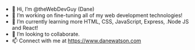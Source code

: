 - 👋 Hi, I’m @theWebDevGuy (Dane)
- 👀 I’m working on fine-tuning all of my web development technologies!
- 🌱 I’m currently learning more HTML, CSS, JavaScript, Express, .Node JS and React!
- 💞️ I’m looking to collaborate.
- 📫 Connect with me at https://www.danewatson.com

<!---
theWebDevGuy/theWebDevGuy is a ✨ special ✨ repository because its `README.md` (this file) appears on your GitHub profile.
You can click the Preview link to take a look at your changes.
--->
